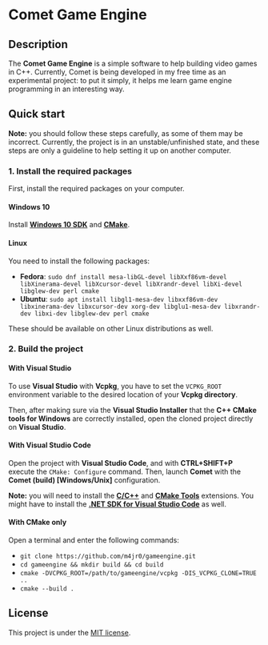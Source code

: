 # Comet Game Engine

## Description

The **Comet Game Engine** is a simple software to help building video games in C++. Currently, Comet is being developed in my free time as an experimental project: to put it simply, it helps me learn game engine programming in an interesting way.

## Quick start

**Note:** you should follow these steps carefully, as some of them may be incorrect. Currently, the project is in an unstable/unfinished state, and these steps are only a guideline to help setting it up on another computer.

### 1. Install the required packages

First, install the required packages on your computer.

#### Windows 10

Install **[Windows 10 SDK](https://developer.microsoft.com/en-us/windows/downloads/windows-10-sdk/)** and **[CMake](https://cmake.org/download/)**.

#### Linux

You need to install the following packages:
* **Fedora**: `sudo dnf install mesa-libGL-devel libXxf86vm-devel libXinerama-devel libXcursor-devel libXrandr-devel libXi-devel libglew-dev perl cmake`
* **Ubuntu**: `sudo apt install libgl1-mesa-dev libxxf86vm-dev libxinerama-dev libxcursor-dev xorg-dev libglu1-mesa-dev libxrandr-dev libxi-dev libglew-dev perl cmake`

These should be available on other Linux distributions as well.

### 2. Build the project

#### With Visual Studio

To use **Visual Studio** with **Vcpkg**, you have to set the `VCPKG_ROOT` environment variable to the desired location of your **Vcpkg directory**.

Then, after making sure via the **Visual Studio Installer** that the **C++ CMake tools for Windows** are correctly installed, open the cloned project directly on **Visual Studio**.

#### With Visual Studio Code

Open the project with **Visual Studio Code**, and with **CTRL+SHIFT+P** execute the `CMake: Configure` command. Then, launch **Comet** with the **Comet (build) [Windows/Unix]** configuration.

**Note:** you will need to install the **[C/C++](https://marketplace.visualstudio.com/items?itemName=ms-vscode.cpptools)** and **[CMake Tools](https://marketplace.visualstudio.com/items?itemName=ms-vscode.cmake-tools)** extensions. You might have to install the **[.NET SDK for Visual Studio Code](https://dotnet.microsoft.com/download/dotnet/sdk-for-vs-code?utm_source=vs-code&amp;utm_medium=referral&amp;utm_campaign=sdk-install)** as well.

#### With CMake only

Open a terminal and enter the following commands:
* `git clone https://github.com/m4jr0/gameengine.git`
* `cd gameengine && mkdir build && cd build`
* `cmake -DVCPKG_ROOT=/path/to/gameengine/vcpkg -DIS_VCPKG_CLONE=TRUE ..`
* `cmake --build .`

## License

This project is under the [MIT license](https://github.com/m4jr0/gameengine/blob/master/LICENSE).
